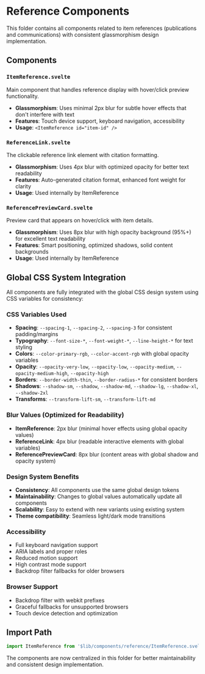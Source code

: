 # Reference Components

This folder contains all components related to item references (publications and communications) with consistent glassmorphism design implementation.

## Components

### `ItemReference.svelte`
Main component that handles reference display with hover/click preview functionality.
- **Glassmorphism**: Uses minimal 2px blur for subtle hover effects that don't interfere with text
- **Features**: Touch device support, keyboard navigation, accessibility
- **Usage**: `<ItemReference id="item-id" />`

### `ReferenceLink.svelte`  
The clickable reference link element with citation formatting.
- **Glassmorphism**: Uses 4px blur with optimized opacity for better text readability
- **Features**: Auto-generated citation format, enhanced font weight for clarity
- **Usage**: Used internally by ItemReference

### `ReferencePreviewCard.svelte`
Preview card that appears on hover/click with item details.
- **Glassmorphism**: Uses 8px blur with high opacity background (95%+) for excellent text readability
- **Features**: Smart positioning, optimized shadows, solid content backgrounds
- **Usage**: Used internally by ItemReference

## Global CSS System Integration

All components are fully integrated with the global CSS design system using CSS variables for consistency:

### CSS Variables Used
- **Spacing**: `--spacing-1`, `--spacing-2`, `--spacing-3` for consistent padding/margins
- **Typography**: `--font-size-*`, `--font-weight-*`, `--line-height-*` for text styling
- **Colors**: `--color-primary-rgb`, `--color-accent-rgb` with global opacity variables
- **Opacity**: `--opacity-very-low`, `--opacity-low`, `--opacity-medium`, `--opacity-medium-high`, `--opacity-high`
- **Borders**: `--border-width-thin`, `--border-radius-*` for consistent borders
- **Shadows**: `--shadow-sm`, `--shadow`, `--shadow-md`, `--shadow-lg`, `--shadow-xl`, `--shadow-2xl`
- **Transforms**: `--transform-lift-sm`, `--transform-lift-md`

### Blur Values (Optimized for Readability)
- **ItemReference**: 2px blur (minimal hover effects using global opacity values)
- **ReferenceLink**: 4px blur (readable interactive elements with global variables)  
- **ReferencePreviewCard**: 8px blur (content areas with global shadow and opacity system)

### Design System Benefits
- **Consistency**: All components use the same global design tokens
- **Maintainability**: Changes to global values automatically update all components
- **Scalability**: Easy to extend with new variants using existing system
- **Theme compatibility**: Seamless light/dark mode transitions

### Accessibility
- Full keyboard navigation support
- ARIA labels and proper roles
- Reduced motion support
- High contrast mode support
- Backdrop filter fallbacks for older browsers

### Browser Support
- Backdrop filter with webkit prefixes
- Graceful fallbacks for unsupported browsers
- Touch device detection and optimization

## Import Path
```javascript
import ItemReference from '$lib/components/reference/ItemReference.svelte';
```

The components are now centralized in this folder for better maintainability and consistent design implementation. 